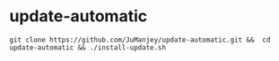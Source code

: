 # update-automatic
`git clone https://github.com/JuManjey/update-automatic.git &&  cd update-automatic && ./install-update.sh`
